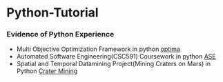 # Python-Tutorial

### Evidence of Python Experience
- Multi Objective Optimization Framework in python [optima](https://github.com/bigfatnoob/optima)
- Automated Software Engineering(CSC591) Coursework in python [ASE](https://github.com/BigFatNoob-NCSU/x9115george2)
- Spatial and Temporal Datamining Project(Mining Craters on Mars) in Python [Crater Mining](https://github.com/ST-Data-Mining/crater)
